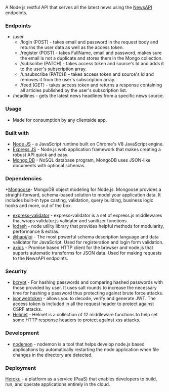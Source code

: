 
A Node js restful API that serves all the latest news using the [NewsAPI](https://newsapi.org/) endpoints. 

### Endpoints
  * /user 
    * /login (POST) - takes email and password in the request body and returns the user data as well as the access token.
    * /register (POST) - takes FullName, email and password, makes sure the email is not a duplicate and stores them in the Mongo collection.
    * /subscribe (PATCH) - takes access token and source's Id and adds it to the user's subscription array.
    * /unsubscribe (PATCH) - takes access token and source's Id and removes it from the user's subscription array.
    * /feed (GET) - takes access token and returns a response containing all articles published by the user's subscription list.
* /headlines - gets the latest news headlines from a specific news source.
  



### Usage
  - Made for consumption by any clientside app.




### Built with

* [Node JS](https://nodejs.org/en/) -  a JavaScript runtime built on Chrome's V8 JavaScript engine.
* [Express JS](https://expressjs.com/) - Node.js web application framework that makes creating a robust API quick and easy.
* [Mongo DB](https://www.mongodb.com/) - NoSQL database program, MongoDB uses JSON-like documents with optional schemas.


### Dependencies

*[Mongoose](https://mongoosejs.com/)- MongoDB object modeling for Node.js. Mongoose provides a straight-forward, schema-based solution to model your application data. It includes built-in type casting, validation, query building, business logic hooks and more, out of the box.
* [express-validator](https://express-validator.github.io/docs/) - express-validator is a set of express.js middlewares that wraps validator.js validator and sanitizer functions.
*  [lodash](https://www.npmjs.com/package/lodash) - node utility library that provides helpful methods for modularity, performance & extras.
*  [@hapi/joi](https://www.npmjs.com/package/@hapi/joi) - The most powerful schema description language and data validator for JavaScript. Used for registeration and login form validation.
* [axios](https://www.npmjs.com/package/axios) - Promise based HTTP client for the browser and node.js that supprts automatic transforms for JSON data. Used for making requests to the NewsAPI endpoints.
 ### Security 

* [bcrypt](https://www.npmjs.com/package/bcryptjs) -  For hashing passwords and comparing hashed passwords with those provided by user. It uses salt rounds to increase the necessary time for hashing a password thus protecting against brute force attacks.
*  [jsonwebtoken](https://www.npmjs.com/package/jsonwebtoken) - allows you to decode, verify and generate JWT. The access token is included in all the request header to protect against CSRF attacks.
*  [Helmet](https://helmetjs.github.io/docs/) - Helmet is a collection of 12 middleware functions to help set some HTTP response headers to protect against xss attacks.


### Development 
* [nodemon](https://www.npmjs.com/package/nodemon) - nodemon is a tool that helps develop node.js based applications by automatically restarting the node application when file changes in the directory are detected.


### Deployment

[Heroku](https://dashboard.heroku.com/apps) - a platform as a service (PaaS) that enables developers to build, run, and operate applications entirely in the cloud.

